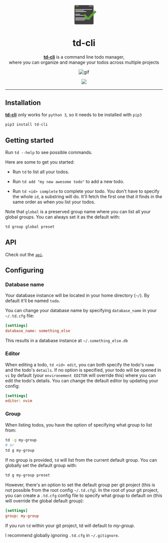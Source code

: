 <p align="center"><img src="https://raw.githubusercontent.com/darrikonn/td-cli/master/img/td-cli.png" width=80 alt="Icon"/></p>

<h1 align="center">td-cli</h1>

<p align="center"><a href="https://pypi.org/project/td-cli/"><strong>td-cli</strong></a> is a command line todo manager, <br/>where you can organize and manage your todos across multiple projects</p>
<p align="center"><img class="img-responsive" width="500" src="https://raw.githubusercontent.com/darrikonn/td-cli/master/img/td-cli.gif" alt="gif"/></p>
<p align="center"><img src="https://badge.fury.io/py/td-cli.svg" /></p>

<hr />

## Installation
[**td-cli**](https://pypi.org/project/td-cli/) only works for `python 3`, so it needs to be installed with `pip3`
```bash
pip3 install td-cli
```

## Getting started
Run `td --help` to see possible commands.

Here are some to get you started:
- Run `td` to list all your todos.

- Run `td add "my new awesome todo"` to add a new todo.

- Run `td <id> complete` to complete your todo. You don't have to specify the whole `id`, a substring will do. It'll fetch the first one that it finds in the same order as when you list your todos.

Note that `global` is a preserved group name where you can list all your global groups. You can always set it as the default with:
```bash
td group global preset
```


## API
Check out the [`api`](https://github.com/darrikonn/td-cli/blob/master/API.md).

## Configuring
### Database name
Your database instance will be located in your home directory (`~/`).
By default it'll be named `todo`.

You can change your database name by specifying `database_name` in your `~/.td.cfg` file:
```cfg
[settings]
database_name: something_else
```
This results in a database instance at `~/.something_else.db`

### Editor
When editing a todo, `td <id> edit`, you can both specify the todo's `name` and the todo's `details`. If no option is specified, your todo will be opened in `vi` by default (your `environement EDITOR` will override this) where you can edit the todo's details. You can change the default editor by updating your config:
```cfg
[settings]
editor: nvim
```

### Group
When listing todos, you have the option of specifying what group to list from:
```bash
td -g my-group
# or
td g my-group
```
If no group is provided, `td` will list from the current default group. You can globally set the default group with:
```bash
td g my-group preset
```

However, there's an option to set the default group per git project (this is not possible from the root config `~/.td.cfg`).
In the root of your git project, you can create a `.td.cfg` config file to specify what group to default on (this will override the global default group):
```cfg
[settings]
group: my-group
```
If you run `td` within your git project, td will default to *my-group*.

I recommend globally ignoring `.td.cfg` in `~/.gitignore`.

